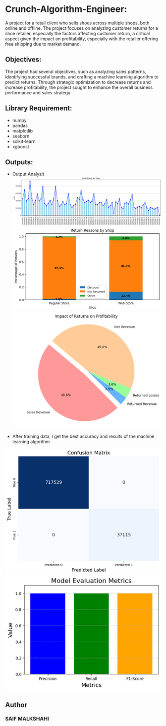 # Crunch-Algorithm-Engineer:

A project for a retail client who sells shoes across multiple shops, both online and offline.
The project focuses on analyzing customer returns for a shoe retailer, especially the factors affecting customer return, a critical aspect given the impact on profitability, especially with the retailer offering free shipping due to market demand.

## Objectives:
The project had several objectives, such as analyzing sales patterns, identifying successful brands, and crafting a machine learning algorithm to predict returns. Through strategic optimization to decrease returns and increase profitability, the project sought to enhance the overall business performance and sales strategy.

## Library Requirement:
* numpy
* pandas
* matplotlib
* seaborn
* scikit-learn
* xgboost

## Outputs:
* Output Analysit
![Snapshot1](https://raw.githubusercontent.com/saifalbaghdadi/Crunch-Algorithm-Engineer/main/img/output.png) <br>
![Snapshot2](https://raw.githubusercontent.com/saifalbaghdadi/Crunch-Algorithm-Engineer/main/img/return%20reasons%20by%20shop.png)
![Snapshot3](https://raw.githubusercontent.com/saifalbaghdadi/Crunch-Algorithm-Engineer/main/img/concise%20visualizes%20the%20impact%20of%20returns%20on%20profitability.png)


* After training data, I get the best accuracy and results of the machine learning algorithm

![Snapshot4](https://raw.githubusercontent.com/saifalbaghdadi/Crunch-Algorithm-Engineer/main/img/output1.png)
![Snapshot5](https://raw.githubusercontent.com/saifalbaghdadi/Crunch-Algorithm-Engineer/main/img/output2.png)
## Author
### SAIF MALKSHAHI


